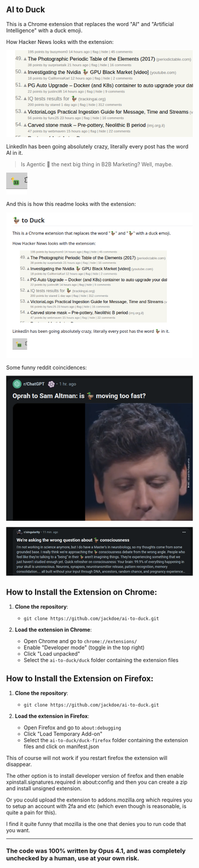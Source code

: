 
## AI to Duck

This is a Chrome extension that replaces the word "AI" and "Artificial Intelligence" with a duck emoji.

How Hacker News looks with the extension:

![hn](screenshots/hn.png)

LinkedIn has been going absolutely crazy, literally every post has the word AI in it.

> Is Agentic 🦆 the next big thing in B2B Marketing? Well, maybe. 

![linkedin](screenshots/linkedin.png)

And this is how this readme looks with the extension:

![this page](screenshots/github.png)

Some funny reddit coincidences:

![3](screenshots/3.png)

![4](screenshots/4.png)


## How to Install the Extension on Chrome:

1. **Clone the repository**:
   - `git clone https://github.com/jackdoe/ai-to-duck.git`


2. **Load the extension in Chrome**:
   - Open Chrome and go to `chrome://extensions/`
   - Enable "Developer mode" (toggle in the top right)
   - Click "Load unpacked"
   - Select the `ai-to-duck/duck` folder containing the extension files

## How to Install the Extension on Firefox:

1. **Clone the repository**:
   - `git clone https://github.com/jackdoe/ai-to-duck.git`

2. **Load the extension in Firefox**:
   - Open Firefox and go to `about:debugging`
   - Click "Load Temporary Add-on"
   - Select the `ai-to-duck/duck-firefox` folder containing the extension files and click on manifest.json

This of course will not work if you restart firefox the extension will disappear.

The other option is to install developer version of firefox and then enable xpinstall.signatures.required in about:config and then you can create a zip and install unsigned extension.

Or you could upload the extension to addons.mozilla.org which requires you to setup an account with 2fa and etc (which even though is reasonable, is quite a pain for this).

I find it quite funny that mozilla is the one that denies you to run code that you want.

---

### The code was 100% written by Opus 4.1, and was completely unchecked by a human, use at your own risk.
